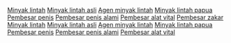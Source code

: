 <a title="minyak lintah" href="http://minyak-lintah.net/">Minyak lintah</a> <a title="minyak lintah asli" href="http://minyak-lintah.net/">Minyak lintah asli</a> <a title="agen minyak lintah" href="http://minyak-lintah.net/">Agen minyak lintah</a> <a title="minyak lintah papua" href="http://minyak-lintah.net/">Minyak lintah papua</a> <a title="pembesar penis" href="http://minyak-lintah.net/">Pembesar penis</a> <a title="pembesar penis alami" href="http://minyak-lintah.net/">Pembesar penis alami</a> <a title="pembesar alat vital" href="http://minyak-lintah.net/">Pembesar alat vital</a> <a title="pembesar zakar" href="http://minyak-lintah.net/">Pembesar zakar </a> <a title="minyak lintah" href="http://minyak-lintah.net/agen-minyak-lintah-asli-original/">Minyak lintah</a> <a title="minyak lintah asli" href="http://minyak-lintah.net/agen-minyak-lintah-asli-original/">Minyak lintah asli</a> <a title="agen minyak lintah" href="http://minyak-lintah.net/agen-minyak-lintah-asli-original/">Agen minyak lintah</a> <a title="minyak lintah papua" href="http://minyak-lintah.net/agen-minyak-lintah-asli-original/">Minyak lintah papua</a> <a title="pembesar penis" href="http://minyak-lintah.net/agen-minyak-lintah-asli-original/">Pembesar penis</a> <a title="pembesar penis alami" href="http://minyak-lintah.net/agen-minyak-lintah-asli-original/">Pembesar penis alami</a> <a title="pembesar alat vital" href="http://minyak-lintah.net/agen-minyak-lintah-asli-original/">Pembesar alat vital</a>

